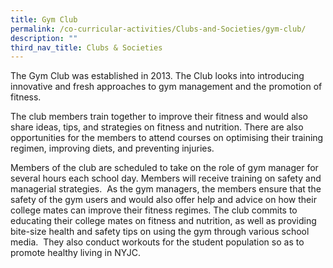```yaml
---
title: Gym Club
permalink: /co-curricular-activities/Clubs-and-Societies/gym-club/
description: ""
third_nav_title: Clubs & Societies
---
```


The Gym Club was established in 2013. The Club looks into introducing innovative and fresh approaches to gym management and the promotion of fitness.

The club members train together to improve their fitness and would also share ideas, tips, and strategies on fitness and nutrition. There are also opportunities for the members to attend courses on optimising their training regimen, improving diets, and preventing injuries.

Members of the club are scheduled to take on the role of gym manager for several hours each school day. Members will receive training on safety and managerial strategies.  As the gym managers, the members ensure that the safety of the gym users and would also offer help and advice on how their college mates can improve their fitness regimes. The club commits to educating their college mates on fitness and nutrition, as well as providing bite-size health and safety tips on using the gym through various school media.  They also conduct workouts for the student population so as to promote healthy living in NYJC.